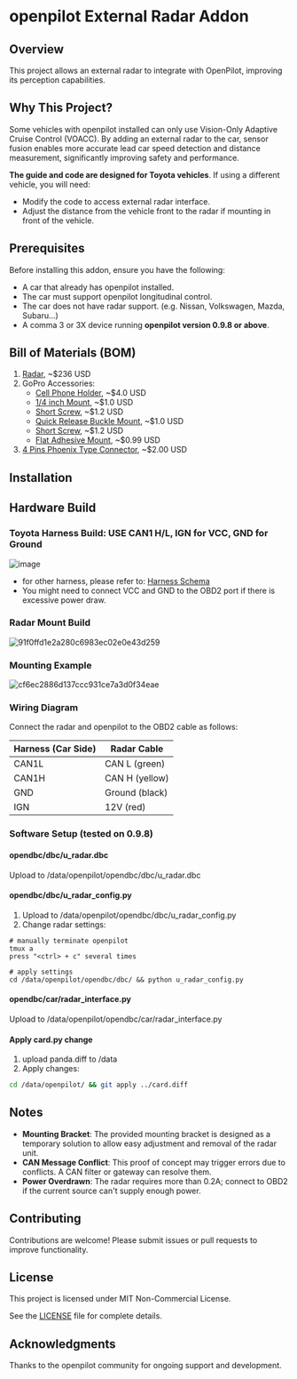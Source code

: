 # openpilot External Radar Addon

## Overview
This project allows an external radar to integrate with OpenPilot, improving its perception capabilities.

## Why This Project?
Some vehicles with openpilot installed can only use Vision-Only Adaptive Cruise Control (VOACC). By adding an external radar to the car, sensor fusion enables more accurate lead car speed detection and distance measurement, significantly improving safety and performance.

**The guide and code are designed for Toyota vehicles**. If using a different vehicle, you will need:
   - Modify the code to access external radar interface.
   - Adjust the distance from the vehicle front to the radar if mounting in front of the vehicle.

## Prerequisites
Before installing this addon, ensure you have the following:
- A car that already has openpilot installed.
- The car must support openpilot longitudinal control.
- The car does not have radar support. (e.g. Nissan, Volkswagen, Mazda, Subaru...)
- A comma 3 or 3X device running **openpilot version 0.9.8 or above**.

## Bill of Materials (BOM)
1. [Radar](https://www.aliexpress.com/item/1005006713716767.html), ~$236 USD
2. GoPro Accessories:
   * [Cell Phone Holder](https://www.aliexpress.com/item/1005007539814670.html), ~$4.0 USD
   * [1/4 inch Mount](https://www.aliexpress.com/item/1005006410768280.html), ~$1.0 USD
   * [Short Screw](https://www.aliexpress.com/item/32819832442.html), ~$1.2 USD
   * [Quick Release Buckle Mount](https://www.aliexpress.com/item/1005006410768280.html), ~$1.0 USD
   * [Short Screw](https://www.aliexpress.com/item/32819832442.html), ~$1.2 USD
   * [Flat Adhesive Mount](https://www.aliexpress.com/item/1005006441304068.html), ~$0.99 USD
3. [4 Pins Phoenix Type Connector](https://www.aliexpress.com/item/1005006554550534.html), ~$2.00 USD

## Installation

## Hardware Build
### Toyota Harness Build: USE CAN1 H/L, IGN for VCC, GND for Ground 
![image](https://github.com/user-attachments/assets/fb6b939f-ed82-4c0a-b945-07ef2e38aeb2)
* for other harness, please refer to: [Harness Schema](https://github.com/commaai/neo/blob/master/car_harness/v1/)
* You might need to connect VCC and GND to the OBD2 port if there is excessive power draw.

### Radar Mount Build
![91f0ffd1e2a280c6983ec02e0e43d259](https://github.com/user-attachments/assets/1ea0f87f-c736-4587-bbfe-b7a86333b1ed)

### Mounting Example
![cf6ec2886d137ccc931ce7a3d0f34eae](https://github.com/user-attachments/assets/f98151be-1a3e-49cb-8697-aa39b19c6ec2)

### Wiring Diagram
Connect the radar and openpilot to the OBD2 cable as follows:

| Harness (Car Side) | Radar Cable |
|--------------------|-------------|
| CAN1L              | CAN L (green) |
| CAN1H              | CAN H (yellow) |
| GND                | Ground (black) |
| IGN                | 12V (red) |

### Software Setup (tested on 0.9.8)

#### opendbc/dbc/u_radar.dbc
Upload to /data/openpilot/opendbc/dbc/u_radar.dbc

#### opendbc/dbc/u_radar_config.py
1. Upload to /data/openpilot/opendbc/dbc/u_radar_config.py
2. Change radar settings:
```
# manually terminate openpilot
tmux a
press "<ctrl> + c" several times

# apply settings
cd /data/openpilot/opendbc/dbc/ && python u_radar_config.py 
```

#### opendbc/car/radar_interface.py
Upload to /data/openpilot/opendbc/car/radar_interface.py

#### Apply card.py change
1. upload panda.diff to /data
2. Apply changes:
```bash
cd /data/openpilot/ && git apply ../card.diff
```


## Notes
* **Mounting Bracket**: The provided mounting bracket is designed as a temporary solution to allow easy adjustment and removal of the radar unit.
* **CAN Message Conflict**: This proof of concept may trigger errors due to conflicts. A CAN filter or gateway can resolve them.
* **Power Overdrawn**: The radar requires more than 0.2A; connect to OBD2 if the current source can't supply enough power.

## Contributing
Contributions are welcome! Please submit issues or pull requests to improve functionality.

## License
This project is licensed under MIT Non-Commercial License.

See the [LICENSE](LICENSE.md) file for complete details.

## Acknowledgments
Thanks to the openpilot community for ongoing support and development.

